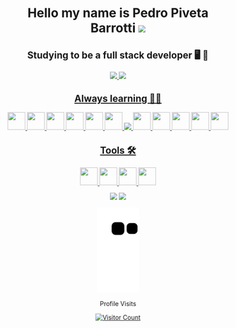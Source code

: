 <div align="center">
  
# Hello my name is Pedro Piveta Barrotti <img src="https://raw.githubusercontent.com/kaueMarques/kaueMarques/master/hi.gif" width="40px">
## Studying to be a full stack developer 🖥️ 🚀

<div>
  <a href="https://github.com/PedroPiveta">
  <img height="150em" src="https://github-readme-stats.vercel.app/api?username=PedroPiveta&show_icons=true&theme=codeSTACKr&include_all_commits=true&count_private=true"/> 
  <img height="150em" src="https://github-readme-stats.vercel.app/api/top-langs/?username=PedroPiveta&layout=compact&langs_count=7&theme=codeSTACKr"/>  
</div>

## Always learning 👨‍💻

<img width="40" height="40" src="https://cdn.jsdelivr.net/gh/devicons/devicon/icons/html5/html5-plain-wordmark.svg" /> <img width="40" height="40" src="https://cdn.jsdelivr.net/gh/devicons/devicon/icons/css3/css3-plain-wordmark.svg" /> <img width="40" height="40" src="https://cdn.jsdelivr.net/gh/devicons/devicon/icons/bootstrap/bootstrap-original.svg" /> <img width="40" height="40" src="https://cdn.jsdelivr.net/gh/devicons/devicon/icons/sass/sass-original.svg" /> <img src="https://cdn.jsdelivr.net/gh/devicons/devicon/icons/javascript/javascript-original.svg" width="40" height="40" /> <img width="40" height="40" src="https://cdn.jsdelivr.net/gh/devicons/devicon/icons/vuejs/vuejs-original.svg" /> <img  width="40" src="https://cdn.jsdelivr.net/gh/devicons/devicon/icons/react/react-original.svg" /> 
<img  width="40" height="40" src="https://cdn.jsdelivr.net/gh/devicons/devicon/icons/python/python-original.svg" /> <img width="40" height="40" src="https://cdn.jsdelivr.net/gh/devicons/devicon/icons/django/django-plain.svg" /> <img  width="40" height="40" src="https://cdn.jsdelivr.net/gh/devicons/devicon/icons/csharp/csharp-original.svg" /> <img  width="40" height="40" src="https://cdn.jsdelivr.net/gh/devicons/devicon/icons/dotnetcore/dotnetcore-original.svg" /> <img width="40"   height="40" src="https://cdn.jsdelivr.net/gh/devicons/devicon/icons/arduino/arduino-original.svg" />
  
## Tools 🛠
<img width="40" height="40" src="https://cdn.jsdelivr.net/gh/devicons/devicon/icons/windows8/windows8-original.svg" />  <img width="40" height="40" src="https://cdn.jsdelivr.net/gh/devicons/devicon/icons/vscode/vscode-original.svg" />  <img width="40" height="40" src="https://cdn.jsdelivr.net/gh/devicons/devicon/icons/visualstudio/visualstudio-plain.svg" />  <img width="40" height="40" src="https://cdn.jsdelivr.net/gh/devicons/devicon/icons/git/git-original.svg" />
  
[<img src="https://img.shields.io/badge/twitter-%231DA1F2.svg?&style=for-the-badge&logo=twitter&logoColor=white" />](https://twitter.com/PedroPibarrotti) [<img src = "https://img.shields.io/badge/instagram-%23E4405F.svg?&style=for-the-badge&logo=instagram&logoColor=white">](https://www.instagram.com/pivetapedro/) 
<!--
**PedroPiveta/PedroPiveta** is a ✨ _special_ ✨ repository because its `README.md` (this file) appears on your GitHub profile.
-->
![Snake animation](https://github.com/PedroPiveta/PedroPiveta/blob/output/github-contribution-grid-snake.svg)

</div>  
  
<p align='center'>Profile Visits<p>
<p align='center'><a href='https://github.com/PedroPiveta'><img src='https://profile-counter.glitch.me/PedroPiveta/count.svg' alt='Visitor Count'></a></p>
